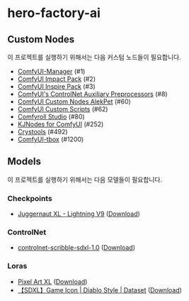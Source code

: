 # hero-factory-ai


## Custom Nodes

이 프로젝트를 실행하기 위해서는 다음 커스텀 노드들이 필요합니다.

* [ComfyUI-Manager](https://github.com/ltdrdata/ComfyUI-Manager) (#1)
* [ComfyUI Impact Pack](https://github.com/ltdrdata/ComfyUI-Impact-Pack) (#2)
* [ComfyUI Inspire Pack](https://github.com/ltdrdata/ComfyUI-Inspire-Pack) (#3)
* [ComfyUI's ControlNet Auxiliary Preprocessors](https://github.com/Fannovel16/comfyui_controlnet_aux) (#8)
* [ComfyUI Custom Nodes AlekPet](https://github.com/AlekPet/ComfyUI_Custom_Nodes_AlekPet) (#60)
* [ComfyUI Custom Scripts](https://github.com/pythongosssss/ComfyUI-Custom-Scripts) (#62)
* [Comfyroll Studio](https://github.com/RockOfFire/ComfyUI_Comfyroll_CustomNodes) (#80)
* [KJNodes for ComfyUI](https://github.com/kijai/ComfyUI-KJNodes) (#252)
* [Crystools](https://github.com/space-nuko/ComfyUI-Crystools) (#492)
* [ComfyUI-tbox](https://github.com/theroyallab/ComfyUI-tbox) (#1200)

## Models
이 프로젝트를 실행하기 위해서는 다음 모델들이 필요합니다.

### Checkpoints
* [Juggernaut XL - Lightning V9](https://civitai.com/models/133005?modelVersionId=357609) ([Download](https://civitai.com/api/download/models/357609?type=Model&format=SafeTensor&size=full&fp=fp16))

### ControlNet
* [controlnet-scribble-sdxl-1.0](https://huggingface.co/xinsir/controlnet-scribble-sdxl-1.0/tree/main) ([Download](https://huggingface.co/xinsir/controlnet-scribble-sdxl-1.0/blob/main/diffusion_pytorch_model.safetensors))

### Loras
* [Pixel Art XL](https://civitai.com/models/120096/pixel-art-xl) ([Download](https://civitai.com/api/download/models/135931?type=Model&format=SafeTensor))
* [【SDXL】Game Icon | Diablo Style | Dataset](https://civitai.com/models/209703/sdxlgame-icon-or-diablo-style-or-dataset) ([Download](https://civitai.com/api/download/models/236202?type=Model&format=SafeTensor))

